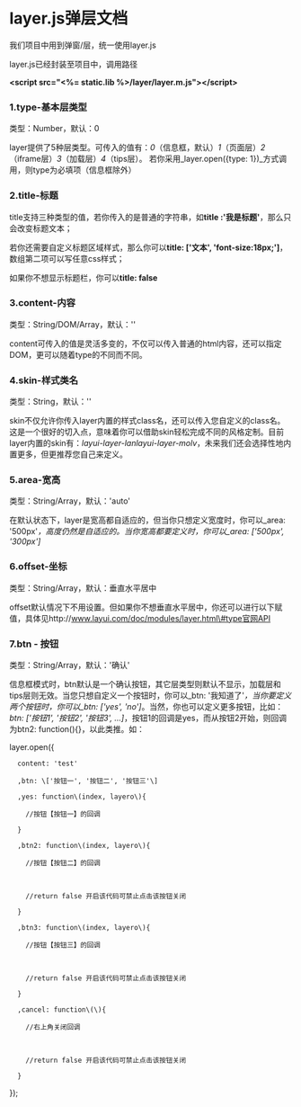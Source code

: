 # layer.js弹层文档

我们项目中用到弹窗/层，统一使用layer.js

layer.js已经封装至项目中，调用路径

**&lt;script src="&lt;%= static.lib %&gt;/layer/layer.m.js"&gt;&lt;/script&gt;**

### 1.type-基本层类型

类型：Number，默认：0

layer提供了5种层类型。可传入的值有：_0_（信息框，默认）_1_（页面层）_2_（iframe层）_3_（加载层）_4_（tips层）。 若你采用_layer.open\({type: 1}\)_方式调用，则type为必填项（信息框除外）

### 2.title-标题

title支持三种类型的值，若你传入的是普通的字符串，如**title :'我是标题'**，那么只会改变标题文本；

若你还需要自定义标题区域样式，那么你可以**title: \['文本', 'font-size:18px;'\]**，数组第二项可以写任意css样式；

如果你不想显示标题栏，你可以**title: false**

### 3.content-内容

类型：String/DOM/Array，默认：''

content可传入的值是灵活多变的，不仅可以传入普通的html内容，还可以指定DOM，更可以随着type的不同而不同。

### 4.skin-样式类名

类型：String，默认：''

skin不仅允许你传入layer内置的样式class名，还可以传入您自定义的class名。这是一个很好的切入点，意味着你可以借助skin轻松完成不同的风格定制。目前layer内置的skin有：_layui-layer-lanlayui-layer-molv_，未来我们还会选择性地内置更多，但更推荐您自己来定义。

### 5.area-宽高

类型：String/Array，默认：'auto'

在默认状态下，layer是宽高都自适应的，但当你只想定义宽度时，你可以_area: '500px'_，高度仍然是自适应的。当你宽高都要定义时，你可以_area: \['500px', '300px'\]_

### 6.offset-坐标

类型：String/Array，默认：垂直水平居中

offset默认情况下不用设置。但如果你不想垂直水平居中，你还可以进行以下赋值，具体见http://www.layui.com/doc/modules/layer.html\#type官网API

### 7.btn - 按钮

类型：String/Array，默认：'确认'

信息框模式时，btn默认是一个确认按钮，其它层类型则默认不显示，加载层和tips层则无效。当您只想自定义一个按钮时，你可以_btn: '我知道了'_，当你要定义两个按钮时，你可以_btn: \['yes', 'no'\]_。当然，你也可以定义更多按钮，比如：_btn: \['按钮1', '按钮2', '按钮3', …\]_，按钮1的回调是yes，而从按钮2开始，则回调为btn2: function\(\){}，以此类推。如：

 layer.open\({

	  content: 'test'

	  ,btn: \['按钮一', '按钮二', '按钮三'\]

	  ,yes: function\(index, layero\){

	    //按钮【按钮一】的回调

	  }

	  ,btn2: function\(index, layero\){

	    //按钮【按钮二】的回调

	    

	    //return false 开启该代码可禁止点击该按钮关闭

	  }

	  ,btn3: function\(index, layero\){

	    //按钮【按钮三】的回调

	    

	    //return false 开启该代码可禁止点击该按钮关闭

	  }

	  ,cancel: function\(\){ 

	    //右上角关闭回调

	    

	    //return false 开启该代码可禁止点击该按钮关闭

	  }

}\);



